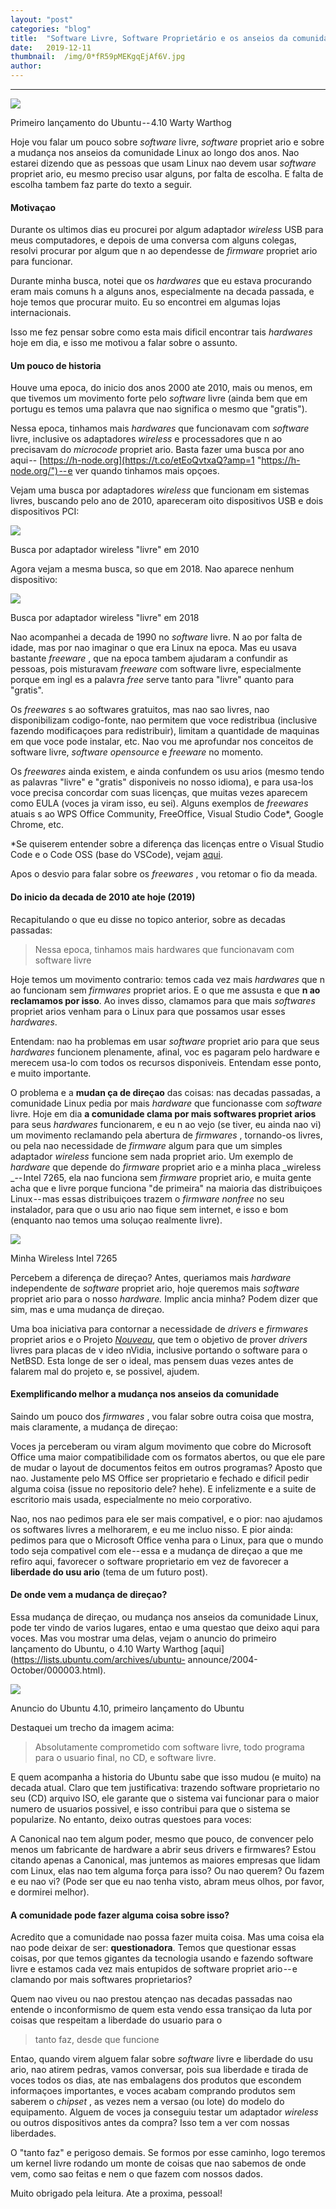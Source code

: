 ```yaml
---
layout:	"post"
categories:	"blog"
title:	"Software Livre, Software Proprietário e os anseios da comunidade ao longo dos anos"
date:	2019-12-11
thumbnail:	/img/0*fR59pMEKgqEjAf6V.jpg
author:	
---
```


* * *

![](/img/0*fR59pMEKgqEjAf6V.jpg)

Primeiro lançamento do Ubuntu -- 4.10 Warty Warthog

Hoje vou falar um pouco sobre _software_ livre, _software_ propriet ario e
sobre a mudança nos anseios da comunidade Linux ao longo dos anos. Nao estarei
dizendo que as pessoas que usam Linux nao devem usar _software_ propriet ario,
eu mesmo preciso usar alguns, por falta de escolha. E falta de escolha tambem
faz parte do texto a seguir.

#### Motivaçao

Durante os ultimos dias eu procurei por algum adaptador _wireless_ USB para
meus computadores, e depois de uma conversa com alguns colegas, resolvi
procurar por algum que n ao dependesse de _firmware_ propriet ario para
funcionar.

Durante minha busca, notei que os _hardwares_ que eu estava procurando eram
mais comuns h a alguns anos, especialmente na decada passada, e hoje temos que
procurar muito. Eu so encontrei em algumas lojas internacionais.

Isso me fez pensar sobre como esta mais dificil encontrar tais _hardwares_
hoje em dia, e isso me motivou a falar sobre o assunto.

#### Um pouco de historia

Houve uma epoca, do inicio dos anos 2000 ate 2010, mais ou menos, em que
tivemos um movimento forte pelo _software_ livre (ainda bem que em portugu es
temos uma palavra que nao significa o mesmo que "gratis").

Nessa epoca, tinhamos mais _hardwares_ que funcionavam com _software_ livre,
inclusive os adaptadores _wireless_ e processadores que n ao precisavam do
_microcode_ propriet ario. Basta fazer uma busca por ano aqui --
[https://h-node.org](https://t.co/etEoQvtxaQ?amp=1 "https://h-node.org/") -- e
ver quando tinhamos mais opçoes.

Vejam uma busca por adaptadores _wireless_ que funcionam em sistemas livres,
buscando pelo ano de 2010, apareceram oito dispositivos USB e dois
dispositivos PCI:

![](/img/1*pjHXQZOOXnjvuGABrVUjRg.png)

Busca por adaptador wireless "livre" em 2010

Agora vejam a mesma busca, so que em 2018. Nao aparece nenhum dispositivo:

![](/img/1*umrJNdJKbgobnOj8HirEDQ.png)

Busca por adaptador wireless "livre" em 2018

Nao acompanhei a decada de 1990 no _software_ livre. N ao por falta de idade,
mas por nao imaginar o que era Linux na epoca. Mas eu usava bastante
_freeware_ , que na epoca tambem ajudaram a confundir as pessoas, pois
misturavam _freeware_ com software livre, especialmente porque em ingl es a
palavra _free_ serve tanto para  "livre" quanto para "gratis".

Os _freewares_ s ao softwares gratuitos, mas nao sao livres, nao
disponibilizam codigo-fonte, nao permitem que voce redistribua (inclusive
fazendo modificaçoes para redistribuir), limitam a quantidade de maquinas em
que voce pode instalar, etc. Nao vou me aprofundar nos conceitos de software
livre, _software_ _opensource_ e _freeware_ no momento.

Os _freewares_ ainda existem, e ainda confundem os usu arios (mesmo tendo as
palavras "livre" e "gratis" disponiveis no nosso idioma), e para usa-los voce
precisa concordar com suas licenças, que muitas vezes aparecem como EULA
(voces ja viram isso, eu sei). Alguns exemplos de _freewares_ atuais s ao WPS
Office Community, FreeOffice, Visual Studio Code*, Google Chrome, etc.

*Se quiserem entender sobre a diferença das licenças entre o Visual Studio Code e o Code OSS (base do VSCode), vejam [aqui](https://code.visualstudio.com/docs/supporting/faq).

Apos o desvio para falar sobre os _freewares_ , vou retomar o fio da meada.

#### Do inicio da decada de 2010 ate hoje (2019)

Recapitulando o que eu disse no topico anterior, sobre as decadas passadas:

> Nessa epoca, tinhamos mais hardwares que funcionavam com software livre

Hoje temos um movimento contrario: temos cada vez mais _hardwares_ que n ao
funcionam sem _firmwares_ propriet arios. E o que me assusta e que **n ao
reclamamos por isso**. Ao inves disso, clamamos para que mais _softwares_
propriet arios venham para o Linux para que possamos usar esses _hardwares_.

Entendam: nao ha problemas em usar _software_ propriet ario para que seus
_hardwares_ funcionem plenamente, afinal, voc es pagaram pelo hardware e
merecem usa-lo com todos os recursos disponiveis. Entendam esse ponto, e muito
importante.

O problema e a **mudan ça de direçao** das coisas: nas decadas passadas, a
comunidade Linux pedia por mais _hardware_ que funcionasse com _software_
livre. Hoje em dia **a comunidade clama por mais softwares propriet arios**
para seus _hardwares_ funcionarem, e eu n ao vejo (se tiver, eu ainda nao vi)
um movimento reclamando pela abertura de _firmwares_ , tornando-os livres, ou
pela nao necessidade de _firmware_ algum para que um simples adaptador
_wireless_ funcione sem nada propriet ario. Um exemplo de _hardware_ que
depende do _firmware_ propriet ario e a minha placa _wireless  _-- Intel 7265,
ela nao funciona sem _firmware_ propriet ario, e muita gente acha que e livre
porque funciona "de primeira" na maioria das distribuiçoes Linux -- mas essas
distribuiçoes trazem o _firmware nonfree_ no seu instalador, para que o usu
ario nao fique sem internet, e isso e bom (enquanto nao temos uma soluçao
realmente livre).

![](/img/1*Fxed3-3_Qp3X6Cmw-WWNmw.png)

Minha Wireless Intel 7265

Percebem a diferença de direçao? Antes, queriamos mais _hardware_ independente
de _software_ propriet ario, hoje queremos mais _software_ propriet ario para
o nosso _hardware._ Implic ancia minha? Podem dizer que sim, mas e uma mudança
de direçao.

Uma boa iniciativa para contornar a necessidade de _drivers_ e _firmwares_
propriet arios e o Projeto [_Nouveau_](https://nouveau.freedesktop.org/wiki/),
que tem o objetivo de prover _drivers_ livres para placas de v ideo nVidia,
inclusive portando o software para o NetBSD. Esta longe de ser o ideal, mas
pensem duas vezes antes de falarem mal do projeto e, se possivel, ajudem.

#### Exemplificando melhor a mudança nos anseios da comunidade

Saindo um pouco dos _firmwares_ , vou falar sobre outra coisa que mostra, mais
claramente, a mudança de direçao:

Voces ja perceberam ou viram algum movimento que cobre do Microsoft Office uma
maior compatibilidade com os formatos abertos, ou que ele pare de mudar o
layout de documentos feitos em outros programas? Aposto que nao. Justamente
pelo MS Office ser proprietario e fechado e dificil pedir alguma coisa (issue
no repositorio dele? hehe). E infelizmente e a suite de escritorio mais usada,
especialmente no meio corporativo.

Nao, nos nao pedimos para ele ser mais compativel, e o pior: nao ajudamos os
softwares livres a melhorarem, e eu me incluo nisso. E pior ainda: pedimos
para que o Microsoft Office venha para o Linux, para que o mundo todo seja
compativel com ele -- essa e a mudança de direçao a que me refiro aqui,
favorecer o software proprietario em vez de favorecer a **liberdade do usu
ario** (tema de um futuro post).

#### De onde vem a mudança de direçao?

Essa mudança de direçao, ou mudança nos anseios da comunidade Linux, pode ter
vindo de varios lugares, entao e uma questao que deixo aqui para voces. Mas
vou mostrar uma delas, vejam o anuncio do primeiro lançamento do Ubuntu, o
4.10 Warty Warthog [aqui](https://lists.ubuntu.com/archives/ubuntu-
announce/2004-October/000003.html).

![](/img/1*mGdHhOEF74wWoWrJgKWnHw.png)

Anuncio do Ubuntu 4.10, primeiro lançamento do Ubuntu

Destaquei um trecho da imagem acima:

> Absolutamente comprometido com software livre, todo programa para o usuario
final, no CD, e software livre.

E quem acompanha a historia do Ubuntu sabe que isso mudou (e muito) na decada
atual. Claro que tem justificativa: trazendo software proprietario no seu (CD)
arquivo ISO, ele garante que o sistema vai funcionar para o maior numero de
usuarios possivel, e isso contribui para que o sistema se popularize. No
entanto, deixo outras questoes para voces:

A Canonical nao tem algum poder, mesmo que pouco, de convencer pelo menos um
fabricante de hardware a abrir seus drivers e firmwares? Estou citando apenas
a Canonical, mas juntemos as maiores empresas que lidam com Linux, elas nao
tem alguma força para isso? Ou nao querem? Ou fazem e eu nao vi? (Pode ser que
eu nao tenha visto, abram meus olhos, por favor, e dormirei melhor).

#### A comunidade pode fazer alguma coisa sobre isso?

Acredito que a comunidade nao possa fazer muita coisa. Mas uma coisa ela nao
pode deixar de ser: **questionadora**. Temos que questionar essas coisas, por
que temos gigantes da tecnologia usando e fazendo software livre e estamos
cada vez mais entupidos de software propriet ario -- e clamando por mais
softwares proprietarios?

Quem nao viveu ou nao prestou atençao nas decadas passadas nao entende o
inconformismo de quem esta vendo essa transiçao da luta por coisas que
respeitam a liberdade do usuario para o

> tanto faz, desde que funcione

Entao, quando virem alguem falar sobre _software_ livre e liberdade do usu
ario, nao atirem pedras, vamos conversar, pois sua liberdade e tirada de voces
todos os dias, ate nas embalagens dos produtos que escondem informaçoes
importantes, e voces acabam comprando produtos sem saberem o _chipset_ , as
vezes nem a versao (ou lote) do modelo do equipamento. Alguem de voces ja
conseguiu testar um adaptador _wireless_ ou outros dispositivos antes da
compra? Isso tem a ver com nossas liberdades.

O "tanto faz" e perigoso demais. Se formos por esse caminho, logo teremos um
kernel livre rodando um monte de coisas que nao sabemos de onde vem, como sao
feitas e nem o que fazem com nossos dados.

Muito obrigado pela leitura. Ate a proxima, pessoal!

